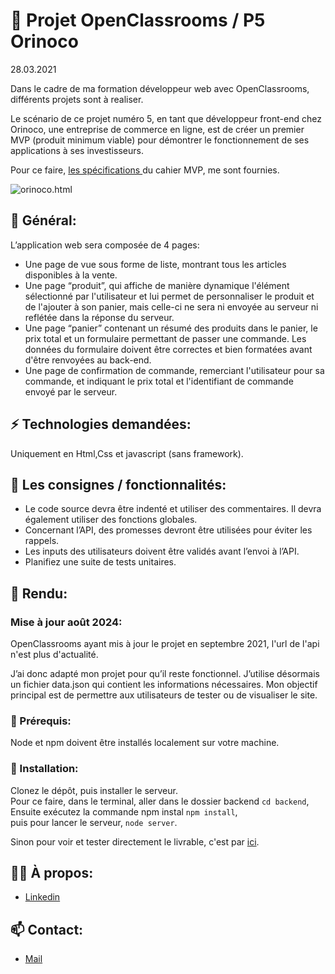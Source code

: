# 📢 Projet OpenClassrooms / P5 Orinoco
<p>28.03.2021</p>
<p> 
  Dans le cadre de ma formation développeur web avec OpenClassrooms, différents projets sont à realiser.
</p>

<p> 
  Le scénario de ce projet numéro 5, en tant que développeur front-end chez Orinoco, une entreprise de 
  commerce en ligne, est de créer un premier MVP (produit minimum viable) pour démontrer le fonctionnement
  de ses applications à ses investisseurs.
</p>

<p> 
  Pour ce faire, <a href="https://s3-eu-west-1.amazonaws.com/course.oc-static.com/projects/DWJ_FR_P5/P5_Spe%CC%81cifications%20fonctionnelles%20Orinoco%20(2).pdf">les spécifications </a> du cahier MVP, me sont fournies.
</p>

<p>
  <img alt="orinoco.html" 
       //src="https://github.com/Cyrille57/orinoco/blob/master/screenshot/orinoco.png">
</p>

<h2>🔎 Général:</h2>

<p>
  L’application web sera composée de 4 pages:
</p>

<ul>
  <li>
    Une page de vue sous forme de liste, montrant tous les articles disponibles à la vente.
  </li>
  <li>
    Une page “produit”, qui affiche de manière dynamique l'élément sélectionné par l'utilisateur et lui permet 
    de personnaliser le produit et de l'ajouter à son panier, mais celle-ci ne sera ni envoyée au serveur ni reflétée
    dans la réponse du serveur.
  </li>
  <li>
    Une page “panier” contenant un résumé des produits dans le panier, le prix total et un formulaire permettant de passer 
    une commande.
    Les données du formulaire doivent être correctes et bien formatées avant d'être renvoyées au back-end.
  </li>
  <li>
    Une page de confirmation de commande, remerciant l'utilisateur pour sa commande, et indiquant le prix total et l'identifiant
    de commande envoyé par le serveur.
  </li>
</ul>

<h2>⚡ Technologies demandées: </h2>

<p> Uniquement en Html,Css et javascript (sans framework).</p>

<h2>📝 Les consignes / fonctionnalités: </h2>

<ul>
  <li>
    Le code source devra être indenté et utiliser des commentaires. Il devra également utiliser des fonctions globales.
  </li>
  <li>
    Concernant l’API, des promesses devront être utilisées pour éviter les rappels.
  </li>
  <li>
    Les inputs des utilisateurs doivent être validés avant l’envoi à l’API.
  </li>
  <li>
    Planifiez une suite de tests unitaires.
  </li>
</ul>

<h2>👀 Rendu: </h2>

<h3>Mise à jour août 2024:</h3>

<p>
  OpenClassrooms ayant mis à jour le projet en septembre 2021, l'url de l'api n'est plus d'actualité.
</p>

<p>
  J’ai donc adapté mon projet pour qu’il reste fonctionnel. J’utilise désormais un fichier data.json qui contient les informations nécessaires. Mon objectif principal est de permettre aux utilisateurs de tester ou de visualiser le site.
</p>

<h3>🔨 Prérequis: </h3>

<p>
  Node et npm doivent être installés localement sur votre machine.
</p>

<h3>🔧 Installation:</h3>

<p>
  Clonez le dépôt, puis installer le serveur.</br>
  Pour ce faire, dans le terminal, aller dans le dossier backend <code>cd backend</code>,</br>
  Ensuite exécutez la commande npm instal <code>npm install</code>,</br>
  puis pour lancer le serveur, <code>node server</code>.
</p>

<p>
  Sinon pour voir et tester directement le livrable, c'est par <a href="https://bit.ly/3WBu7Ac">ici<a>.
</p>

<h2>🙋‍♂️ À propos: </h2>

<ul>
  <li>
    <a href="https://www.linkedin.com/in/cyrille-morel/">Linkedin</a>
  </li>
</ul> 


<h2>📫 Contact: </h2>

<ul>
  <li>
    <a href="mailto:cdw57@outlook.fr">Mail</a>
  </li>
</ul>
<!--
 <h2>🌐 Réseaux sociaux:</h2>
 
<ul>
  <li>
    <a href="https://discord.gg/At8T9HD">Discord</a>
  </li>
  <li>
    <a href="https://twitter.com/Cyril2101">Twitter</a>
  </li>
</ul>
-->
